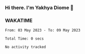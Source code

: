 ### Hi there. I'm Yakhya Diome 👋

### WAKATIME
<!--START_SECTION:waka-->

```text
From: 03 May 2023 - To: 09 May 2023

Total Time: 0 secs

No activity tracked
```

<!--END_SECTION:waka-->
